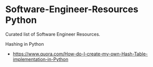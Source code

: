 # Software-Engineer-Resources Python
Curated list of Software Engineer Resources. 

Hashing in Python
* https://www.quora.com/How-do-I-create-my-own-Hash-Table-implementation-in-Python
